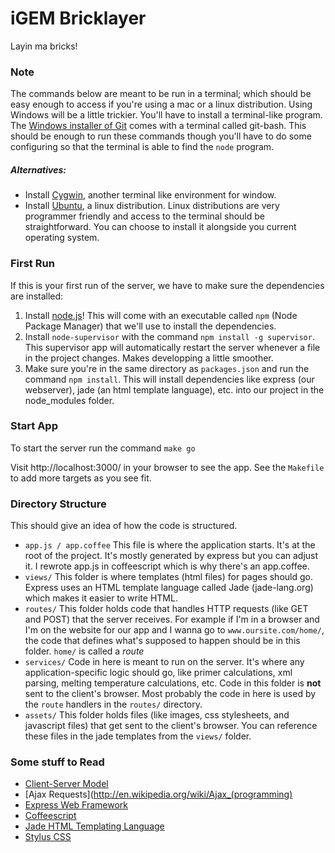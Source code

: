 iGEM Bricklayer
===============

Layin ma bricks!

### Note

The commands below are meant to be run in a terminal; which should be easy enough to access if you're using a mac or a linux distribution. Using Windows will be a little trickier. You'll have to install a terminal-like program.
The [Windows installer of Git](http://git-scm.com/downloads) comes with a terminal called git-bash. This should be enough to run these commands though you'll have to do some configuring so that the terminal is able to find the `node` program.

##### Alternatives:
* Install [Cygwin](http://www.cygwin.com/), another terminal like environment for window.
* Install [Ubuntu](http://www.ubuntu.com/download), a linux distribution. Linux distributions are very programmer friendly and access to the terminal should be straightforward. You can choose to install it alongside you current operating system. 

### First Run

If this is your first run of the server, we have to make sure the dependencies are installed:

1. Install [node.js](http://nodejs.org/)! This will come with an executable called `npm` (Node Package Manager) that we'll use to install the dependencies.
2. Install `node-supervisor` with the command `npm install -g supervisor`. This supervisor app will automatically restart the server whenever a file in the project changes. Makes developping a little smoother.
3. Make sure you're in the same directory as `packages.json` and run the command `npm install`. This will install dependencies like express (our webserver), jade (an html template language), etc. into our project in the node_modules folder.

### Start App

To start the server run the command
`make go`

Visit http://localhost:3000/ in your browser to see the app.
See the `Makefile` to add more targets as you see fit.

### Directory Structure

This should give an idea of how the code is structured.

* `app.js / app.coffee`
  This file is where the application starts. It's at the root of the project. It's mostly generated by express but you can adjust it. I rewrote app.js in coffeescript which is why there's an app.coffee. 
* `views/`
  This folder is where templates (html files) for pages should go. Express uses an HTML template language called Jade (jade-lang.org) which makes it easier to write HTML.
* `routes/`
  This folder holds code that handles HTTP requests (like GET and POST) that the server receives. For example if I'm in a browser and I'm on the website for our app and I wanna go to `www.oursite.com/home/`, the code that defines what's supposed to happen should be in this folder. `home/` is called a *route*
* `services/`
  Code in here is meant to run on the server. It's where any application-specific logic should go, like primer calculations, xml parsing, melting temperature calculations, etc. Code in this folder is **not** sent to the client's browser. Most probably the code in here is used by the `route` handlers in the `routes/` directory.
* `assets/`
  This folder holds files (like images, css stylesheets, and javascript files) that get sent to the client's browser. You can reference these files in the jade templates from the `views/` folder.

### Some stuff to Read
* [Client-Server Model](https://en.wikipedia.org/wiki/Client%E2%80%93server_model)
* [Ajax Requests](http://en.wikipedia.org/wiki/Ajax_(programming)
* [Express Web Framework](http://expressjs.com/guide.html)
* [Coffeescript](http://coffeescript.org/)
* [Jade HTML Templating Language](http://jade-lang.com/)
* [Stylus CSS](http://learnboost.github.io/stylus/)
